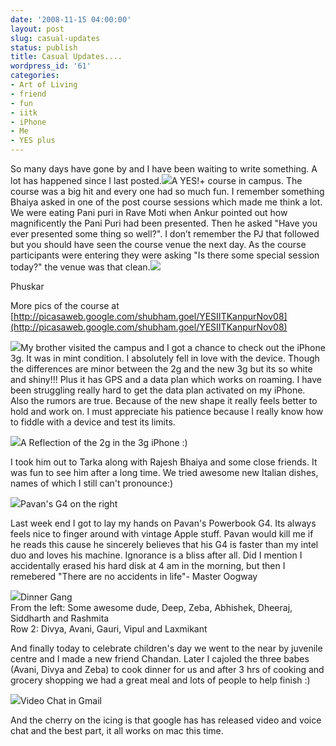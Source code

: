 ```yaml
---
date: '2008-11-15 04:00:00'
layout: post
slug: casual-updates
status: publish
title: Casual Updates....
wordpress_id: '61'
categories:
- Art of Living
- friend
- fun
- iitk
- iPhone
- Me
- YES plus
---
```


So many days have gone by and I have been waiting to write something. A lot has happened since I last posted.[![](http://2.bp.blogspot.com/_BQ0a8k-GX20/SR3_V4ij0SI/AAAAAAAABoE/8hKFDu36zcU/s400/day1_00039.jpg)](http://2.bp.blogspot.com/_BQ0a8k-GX20/SR3_V4ij0SI/AAAAAAAABoE/8hKFDu36zcU/s1600-h/day1_00039.jpg)A YES!+ course in campus. The course was a big hit and every one had so much fun. I remember something Bhaiya asked in one of the post course sessions which made me think a lot. We were eating Pani puri in Rave Moti when Ankur pointed out how magnificently the Pani Puri had been presented. Then he asked "Have you ever presented some thing so well?". I don’t remember the PJ that followed but you should have seen the course venue the next day. As the course participants were entering they were asking "Is there some special session today?" the venue was that clean.[![](http://3.bp.blogspot.com/_BQ0a8k-GX20/SR4CqMsmXCI/AAAAAAAABo0/jYmMxY8nf6w/s400/day2_00016.jpg)](http://3.bp.blogspot.com/_BQ0a8k-GX20/SR4CqMsmXCI/AAAAAAAABo0/jYmMxY8nf6w/s1600-h/day2_00016.jpg)

Phuskar  


  


More pics of the course at [http://picasaweb.google.com/shubham.goel/YESIITKanpurNov08](http://picasaweb.google.com/shubham.goel/YESIITKanpurNov08)  
  


[![](http://4.bp.blogspot.com/_BQ0a8k-GX20/SR3_WIaU5PI/AAAAAAAABoU/qwRxWrQFDVg/s400/IMG_0053.JPG)](http://4.bp.blogspot.com/_BQ0a8k-GX20/SR3_WIaU5PI/AAAAAAAABoU/qwRxWrQFDVg/s1600-h/IMG_0053.JPG)My brother visited the campus and I got a chance to check out the iPhone 3g. It was in mint condition. I absolutely fell in love with the device. Though the differences are minor between the 2g and the new 3g but its so white and shiny!!! Plus it has GPS and a data plan which works on roaming. I have been struggling really hard to get the data plan activated on my iPhone. Also the rumors are true. Because of the new shape it really feels better to hold and work on. I must appreciate his patience because I really know how to fiddle with a device and test its limits.  


[![](http://2.bp.blogspot.com/_BQ0a8k-GX20/SR3_WOcSDlI/AAAAAAAABoM/DTxbToXtg6E/s400/IMG_0056.JPG)](http://2.bp.blogspot.com/_BQ0a8k-GX20/SR3_WOcSDlI/AAAAAAAABoM/DTxbToXtg6E/s1600-h/IMG_0056.JPG)A Reflection of the 2g in the 3g iPhone :)  


I took him out to Tarka along with Rajesh Bhaiya and some close friends. It was fun to see him after a long time. We tried awesome new Italian dishes, names of which I still can't pronounce:)  


[![](http://4.bp.blogspot.com/_BQ0a8k-GX20/SR3_WdSng3I/AAAAAAAABoc/tZ-0t_eBGi0/s400/IMG_0073.JPG)](http://4.bp.blogspot.com/_BQ0a8k-GX20/SR3_WdSng3I/AAAAAAAABoc/tZ-0t_eBGi0/s1600-h/IMG_0073.JPG)Pavan's G4 on the right  


Last week end I got to lay my hands on Pavan's Powerbook G4. Its always feels nice to finger around with vintage Apple stuff. Pavan would kill me if he reads this cause he sincerely believes that his G4 is faster than my intel duo and loves his machine. Ignorance is a bliss after all. Did I mention I accidentally erased his hard disk at 4 am in the morning, but then I remebered "There are no accidents in life"- Master Oogway  


[![](http://4.bp.blogspot.com/_BQ0a8k-GX20/SR3_WkZu2HI/AAAAAAAABok/1rNJrq156Cw/s400/Photo+72.jpg)](http://4.bp.blogspot.com/_BQ0a8k-GX20/SR3_WkZu2HI/AAAAAAAABok/1rNJrq156Cw/s1600-h/Photo+72.jpg)Dinner Gang  
From the left: Some awesome dude, Deep, Zeba, Abhishek, Dheeraj, Siddharth and Rashmita  
Row 2: Divya, Avani, Gauri, Vipul and Laxmikant  


And finally today to celebrate children's day we went to the near by juvenile centre and I made a new friend Chandan. Later I cajoled the three babes (Avani, Divya and Zeba) to cook dinner for us and after 3 hrs of cooking and grocery shopping we had a great meal and lots of people to help finish :)  
  


[![](http://3.bp.blogspot.com/_BQ0a8k-GX20/SR3_yI1TRrI/AAAAAAAABos/XWXKP0ZL1cg/s400/Picture+7.png)](http://3.bp.blogspot.com/_BQ0a8k-GX20/SR3_yI1TRrI/AAAAAAAABos/XWXKP0ZL1cg/s1600-h/Picture+7.png)Video Chat in Gmail  


And the cherry on the icing is that google has has released video and voice chat and the best part, it all works on mac this time.
